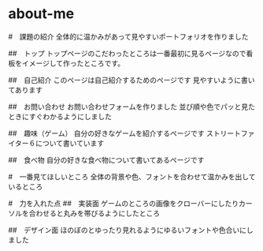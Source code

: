 # about-me

#　課題の紹介
全体的に温かみがあって見やすいポートフォリオを作りました

##　トップ
トップページのこだわったところは一番最初に見るページなので看板をイメージして作ったところです。

##　自己紹介
このページは自己紹介するためのページです
見やすいように書いてあります

##　お問い合わせ
お問い合わせフォームを作りました
並び順や色でパッと見たときにすぐわかるようにしました

##　趣味（ゲーム）
自分の好きなゲームを紹介するページです
ストリートファイター６について書いています

##　食べ物
自分の好きな食べ物について書いてあるページです

#　一番見てほしいところ
全体の背景や色、フォントを合わせて温かみを出しているところ

#　力を入れた点
##　実装面
ゲームのところの画像をクローバーにしたりカーソルを合わせると丸みを帯びるようにしたところ

##　デザイン面
ほのぼのとゆったり見れるようにゆるいフォントや色合いにしました